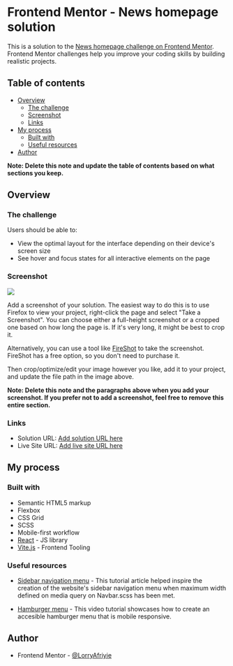 # Frontend Mentor - News homepage solution

This is a solution to the [News homepage challenge on Frontend Mentor](https://www.frontendmentor.io/challenges/news-homepage-H6SWTa1MFl). Frontend Mentor challenges help you improve your coding skills by building realistic projects.

## Table of contents

- [Overview](#overview)
  - [The challenge](#the-challenge)
  - [Screenshot](#screenshot)
  - [Links](#links)
- [My process](#my-process)
  - [Built with](#built-with)
  - [Useful resources](#useful-resources)
- [Author](#author)

**Note: Delete this note and update the table of contents based on what sections you keep.**

## Overview

### The challenge

Users should be able to:

- View the optimal layout for the interface depending on their device's screen size
- See hover and focus states for all interactive elements on the page

### Screenshot

![](./screenshot.jpg)

Add a screenshot of your solution. The easiest way to do this is to use Firefox to view your project, right-click the page and select "Take a Screenshot". You can choose either a full-height screenshot or a cropped one based on how long the page is. If it's very long, it might be best to crop it.

Alternatively, you can use a tool like [FireShot](https://getfireshot.com/) to take the screenshot. FireShot has a free option, so you don't need to purchase it.

Then crop/optimize/edit your image however you like, add it to your project, and update the file path in the image above.

**Note: Delete this note and the paragraphs above when you add your screenshot. If you prefer not to add a screenshot, feel free to remove this entire section.**

### Links

- Solution URL: [Add solution URL here](https://your-solution-url.com)
- Live Site URL: [Add live site URL here](https://your-live-site-url.com)

## My process

### Built with

- Semantic HTML5 markup
- Flexbox
- CSS Grid
- SCSS
- Mobile-first workflow
- [React](https://reactjs.org/) - JS library
- [Vite.js](https://vitejs.dev/) - Frontend Tooling


### Useful resources

- [Sidebar navigation menu](https://www.w3schools.com/howto/howto_js_sidenav.asp) - This tutorial article helped inspire the creation of the website's sidebar navigation menu when maximum width defined on media query on Navbar.scss has been met.

- [Hamburger menu](https://www.youtube.com/watch?v=pBv7igaxfQE&t=342s) - This video tutorial showcases how to create an accesible hamburger menu that is mobile responsive.

## Author

- Frontend Mentor - [@LorryAfriyie](https://www.frontendmentor.io/profile/LorryAfriyie)
